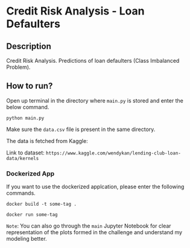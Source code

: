 # Credit Risk Analysis - Loan Defaulters

## Description

Credit Risk Analysis. Predictions of loan defaulters (Class Imbalanced Problem).

## How to run?

Open up terminal in the directory where `main.py` is stored and enter the below command. 

```
python main.py
```

Make sure the `data.csv` file is present in the same directory.

The data is fetched from Kaggle:

Link to dataset: `https://www.kaggle.com/wendykan/lending-club-loan-data/kernels`

### Dockerized App

If you want to use the dockerized applcation, please enter the following commands.

```docker build -t some-tag .```

```docker run some-tag```

`Note`: You can also go through the `main` Jupyter Notebook for clear representation of the plots formed in the challenge and understand my modeling better.
